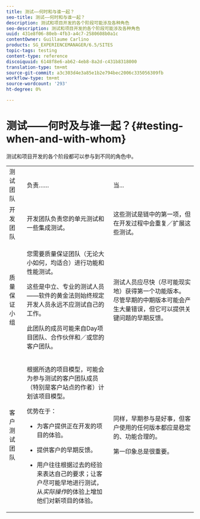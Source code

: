 ```yaml
---
title: 测试——何时和与谁一起？
seo-title: 测试——何时和与谁一起？
description: 测试和项目开发的各个阶段可能涉及各种角色
seo-description: 测试和项目开发的各个阶段可能涉及各种角色
uuid: 431e8f06-80eb-4fb3-a4c7-2580608b0a1c
contentOwner: Guillaume Carlino
products: SG_EXPERIENCEMANAGER/6.5/SITES
topic-tags: testing
content-type: reference
discoiquuid: 6148f8e6-ab62-4eb8-8a2d-c431b8318000
translation-type: tm+mt
source-git-commit: a3c303d4e3a85e1b2e794bec2006c335056309fb
workflow-type: tm+mt
source-wordcount: '293'
ht-degree: 0%

---
```



# 测试——何时及与谁一起？{#testing-when-and-with-whom}

测试和项目开发的各个阶段都可以参与到不同的角色中。

<table>
 <tbody>
  <tr>
   <td>测试团队</td>
   <td>负责…… </td>
   <td>当...</td>
  </tr>
  <tr>
   <td>开发团队</td>
   <td>开发团队负责您的单元测试和一些集成测试。</td>
   <td>这些测试是链中的第一项，但在开发过程中会重复／扩展这些测试。</td>
  </tr>
  <tr>
   <td>质量保证小组</td>
   <td><p>您需要质量保证团队（无论大小如何，均适合）进行功能和性能测试。</p> <p>这些是中立、专业的测试人员——软件的黄金法则始终规定开发人员永远不应测试自己的工作。</p> <p>此团队的成员可能来自Day项目团队、合作伙伴和／或您的客户团队。</p> </td>
   <td><p>测试人员应尽快（尽可能现实地）获得第一个功能版本。 尽管早期的中期版本可能会产生大量错误，但它可以提供关键问题的早期反馈。</p> </td>
  </tr>
  <tr>
   <td>客户测试团队</td>
   <td><p>根据所选的项目模型，可能会为参与测试的客户团队成员（特别是客户站点的作者）计划该项目模型。</p> <p>优势在于：</p>
    <ul>
     <li><p>为客户提供正在开发的项目的体验。</p> </li>
     <li><p>提供客户的早期反馈。</p> </li>
     <li><p>用户往往根据过去的经验来表达自己的要求；让客户尽可能早地进行测试，从<i>实际操作</i>的体验上增加他们对新项目的体验。</p> </li>
    </ul> </td>
   <td><p>同样，早期参与是好事，但客户使用的任何版本都应是稳定的、功能合理的。</p> <p>第一印象总是很重要。</p> </td>
  </tr>
 </tbody>
</table>

